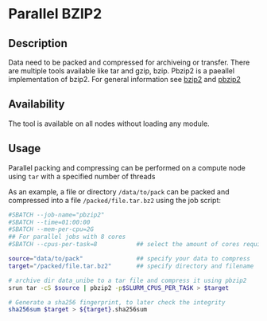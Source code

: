 # Parallel BZIP2

## Description
Data need to be packed and compressed for archiveing or transfer. There are multiple tools available like tar and gzip, bzip. Pbzip2 is a paeallel implementation of bzip2. For general information see [bzip2](https://sourceware.org/bzip2/) and [pbzip2](http://compression.ca/pbzip2/)

## Availability
The tool is available on all nodes without loading any module. 

## Usage
Parallel packing and compressing can be performed on a compute node using `tar` with a specified number of threads

As an example, a file or directory `/data/to/pack` can be packed and compressed into a file `/packed/file.tar.bz2` using the job script:

```Bash
#SBATCH --job-name="pbzip2"
#SBATCH --time=01:00:00
#SBATCH --mem-per-cpu=2G
## For parallel jobs with 8 cores
#SBATCH --cpus-per-task=8           ## select the amount of cores required

source="data/to/pack"               ## specify your data to compress
target="/packed/file.tar.bz2"       ## specify directory and filename

# archive dir data_unibe to a tar file and compress it using pbzip2
srun tar -cS $source | pbzip2 -p$SLURM_CPUS_PER_TASK > $target

# Generate a sha256 fingerprint, to later check the integrity 
sha256sum $target > ${target}.sha256sum
```
